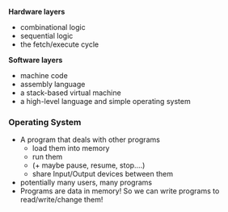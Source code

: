 **Hardware layers**
- combinational logic
- sequential logic
- the fetch/execute cycle

**Software layers**
- machine code
- assembly language
- a stack-based virtual machine
- a high-level language and simple operating system


### Operating System
- A program that deals with other programs
	- load them into memory
	- run them 
	- (+ maybe pause, resume, stop….)
	- share Input/Output devices between them
- potentially many users, many programs
- Programs are data in memory! So we can write programs to read/write/change them!

